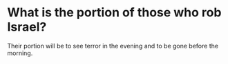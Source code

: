 # What is the portion of those who rob Israel?

Their portion will be to see terror in the evening and to be gone before the morning.
